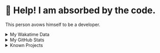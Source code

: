 # 🥺 Help! I am absorbed by the code. 

This person avows himself to be a developer.

<details>

<summary>My Wakatime Data</summary>

<!--START_SECTION:waka-->
![Lines of code](https://img.shields.io/badge/From%20Hello%20World%20I%27ve%20Written-8.9%20million%20lines%20of%20code-blue)

**🐱 My GitHub Data** 

> 📦 787.0 kB Used in GitHub's Storage 
 > 
> 🏆 772 Contributions in the Year 2024
 > 
> 🚫 Not Opted to Hire
 > 
> 📜 90 Public Repositories 
 > 
> 🔑 28 Private Repositories 
 > 
**I'm an Early 🐤** 

```text
🌞 Morning                2218 commits        ██████░░░░░░░░░░░░░░░░░░░   23.99 % 
🌆 Daytime                3974 commits        ███████████░░░░░░░░░░░░░░   42.99 % 
🌃 Evening                2977 commits        ████████░░░░░░░░░░░░░░░░░   32.20 % 
🌙 Night                  75 commits          ░░░░░░░░░░░░░░░░░░░░░░░░░   00.81 % 
```
📅 **I'm Most Productive on Tuesday** 

```text
Monday                   1147 commits        ███░░░░░░░░░░░░░░░░░░░░░░   12.41 % 
Tuesday                  1623 commits        ████░░░░░░░░░░░░░░░░░░░░░   17.56 % 
Wednesday                1622 commits        ████░░░░░░░░░░░░░░░░░░░░░   17.55 % 
Thursday                 1336 commits        ████░░░░░░░░░░░░░░░░░░░░░   14.45 % 
Friday                   1386 commits        ████░░░░░░░░░░░░░░░░░░░░░   14.99 % 
Saturday                 1146 commits        ███░░░░░░░░░░░░░░░░░░░░░░   12.40 % 
Sunday                   984 commits         ███░░░░░░░░░░░░░░░░░░░░░░   10.64 % 
```


**I Mostly Code in Go** 

```text
Go                       35 repos            █████████░░░░░░░░░░░░░░░░   34.65 % 
TeX                      6 repos             █░░░░░░░░░░░░░░░░░░░░░░░░   05.94 % 
Rust                     3 repos             █░░░░░░░░░░░░░░░░░░░░░░░░   02.97 % 
Swift                    3 repos             █░░░░░░░░░░░░░░░░░░░░░░░░   02.97 % 
Shell                    2 repos             ░░░░░░░░░░░░░░░░░░░░░░░░░   01.98 % 
```




 Last Updated on 10/06/2024 01:22:34 UTC
<!--END_SECTION:waka-->

</details>

<details>
 
 <summary>My GitHub Stats</summary>

[![CDFMLR's github stats](https://github-readme-stats.vercel.app/api?username=cdfmlr&count_private=true&show_icons=true)](https://github.com/anuraghazra/github-readme-stats)
 
</details>

<details>

<summary>Known Projects</summary>

[![Star History Chart](https://api.star-history.com/svg?repos=cdfmlr/pyflowchart,cdfmlr/muvtuber,cdfmlr/crud,cdfmlr/murecom-verse-1,cdfmlr/murecom-intro&type=Date)](https://star-history.com/#cdfmlr/pyflowchart&cdfmlr/muvtuber&cdfmlr/crud&cdfmlr/murecom-verse-1&cdfmlr/murecom-intro&Date)

 </details>
